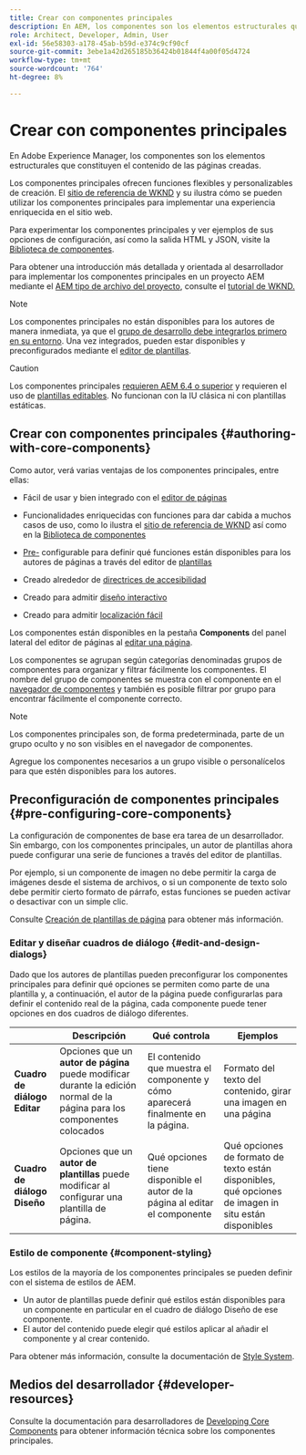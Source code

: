 ```yaml
---
title: Crear con componentes principales
description: En AEM, los componentes son los elementos estructurales que constituyen el contenido de las páginas creadas. Los componentes principales ofrecen funciones flexibles y personalizables de creación.
role: Architect, Developer, Admin, User
exl-id: 56e58303-a178-45ab-b59d-e374c9cf90cf
source-git-commit: 3ebe1a42d265185b36424b01844f4a00f05d4724
workflow-type: tm+mt
source-wordcount: '764'
ht-degree: 8%

---
```


# Crear con componentes principales

En Adobe Experience Manager, los componentes son los elementos estructurales que constituyen el contenido de las páginas creadas.

Los componentes principales ofrecen funciones flexibles y personalizables de creación. El [sitio de referencia de WKND](https://wknd.site) y su ilustra cómo se pueden utilizar los componentes principales para implementar una experiencia enriquecida en el sitio web.

Para experimentar los componentes principales y ver ejemplos de sus opciones de configuración, así como la salida HTML y JSON, visite la [Biblioteca de componentes](https://adobe.com/go/aem_cmp_library).

Para obtener una introducción más detallada y orientada al desarrollador para implementar los componentes principales en un proyecto AEM mediante el [AEM tipo de archivo del proyecto](/help/developing/archetype/overview.md), consulte el [tutorial de WKND.](https://docs.adobe.com/content/help/en/experience-manager-learn/getting-started-wknd-tutorial-develop/overview.html)

>[!NOTE]
>
>Los componentes principales no están disponibles para los autores de manera inmediata, ya que el [grupo de desarrollo debe integrarlos primero en su entorno](/help/get-started/using.md). Una vez integrados, pueden estar disponibles y preconfigurados mediante el [editor de plantillas](https://docs.adobe.com/content/help/en/experience-manager-cloud-service/sites/authoring/features/templates.html).

>[!CAUTION]
>
>Los componentes principales [requieren AEM 6.4 o superior](/help/versions.md) y requieren el uso de [plantillas editables](https://docs.adobe.com/content/help/en/experience-manager-cloud-service/sites/authoring/features/templates.html). No funcionan con la IU clásica ni con plantillas estáticas.

## Crear con componentes principales {#authoring-with-core-components}

Como autor, verá varias ventajas de los componentes principales, entre ellas:

* Fácil de usar y bien integrado con el [editor de páginas](https://docs.adobe.com/content/help/en/experience-manager-cloud-service/sites/authoring/fundamentals/editing-content.html)

* Funcionalidades enriquecidas con funciones para dar cabida a muchos casos de uso, como lo ilustra el [sitio de referencia de WKND](https://wknd.site) así como en la [Biblioteca de componentes](https://adobe.com/go/aem_cmp_library)

* [Pre-](#pre-configuring-core-components) configurable para definir qué funciones están disponibles para los autores de páginas a través del editor de  [plantillas](https://docs.adobe.com/content/help/en/experience-manager-cloud-service/sites/authoring/features/templates.html)

* Creado alrededor de [directrices de accesibilidad](https://docs.adobe.com/content/help/en/experience-manager-cloud-service/sites/authoring/fundamentals/accessible-content.html)

* Creado para admitir [diseño interactivo](https://docs.adobe.com/content/help/en/experience-manager-cloud-service/sites/authoring/features/responsive-layout.html)

* Creado para admitir [localización fácil](localization.md)

Los componentes están disponibles en la pestaña **Components** del panel lateral del editor de páginas al [editar una página](https://docs.adobe.com/content/help/en/experience-manager-cloud-service/sites/authoring/fundamentals/editing-content.html).

Los componentes se agrupan según categorías denominadas grupos de componentes para organizar y filtrar fácilmente los componentes. El nombre del grupo de componentes se muestra con el componente en el [navegador de componentes](https://docs.adobe.com/content/help/en/experience-manager-cloud-service/sites/authoring/fundamentals/editing-content.html) y también es posible filtrar por grupo para encontrar fácilmente el componente correcto.

>[!NOTE]
>
>Los componentes principales son, de forma predeterminada, parte de un grupo oculto y no son visibles en el navegador de componentes.
>
>Agregue los componentes necesarios a un grupo visible o personalícelos para que estén disponibles para los autores.

## Preconfiguración de componentes principales {#pre-configuring-core-components}

La configuración de componentes de base era tarea de un desarrollador. Sin embargo, con los componentes principales, un autor de plantillas ahora puede configurar una serie de funciones a través del editor de plantillas.

Por ejemplo, si un componente de imagen no debe permitir la carga de imágenes desde el sistema de archivos, o si un componente de texto solo debe permitir cierto formato de párrafo, estas funciones se pueden activar o desactivar con un simple clic.

Consulte [Creación de plantillas de página](https://docs.adobe.com/content/help/en/experience-manager-cloud-service/sites/authoring/features/templates.html) para obtener más información.

### Editar y diseñar cuadros de diálogo {#edit-and-design-dialogs}

Dado que los autores de plantillas pueden preconfigurar los componentes principales para definir qué opciones se permiten como parte de una plantilla y, a continuación, el autor de la página puede configurarlas para definir el contenido real de la página, cada componente puede tener opciones en dos cuadros de diálogo diferentes.

|  | Descripción | Qué controla | Ejemplos |
|--- |--- |--- |--- |
| **Cuadro de diálogo Editar** | Opciones que un **autor de página** puede modificar durante la edición normal de la página para los componentes colocados | El contenido que muestra el componente y cómo aparecerá finalmente en la página. | Formato del texto del contenido, girar una imagen en una página |
| **Cuadro de diálogo Diseño** | Opciones que un **autor de plantillas** puede modificar al configurar una plantilla de página. | Qué opciones tiene disponible el autor de la página al editar el componente | Qué opciones de formato de texto están disponibles, qué opciones de imagen in situ están disponibles |

### Estilo de componente {#component-styling}

Los estilos de la mayoría de los componentes principales se pueden definir con el sistema de estilos de AEM.

* Un autor de plantillas puede definir qué estilos están disponibles para un componente en particular en el cuadro de diálogo Diseño de ese componente.
* El autor del contenido puede elegir qué estilos aplicar al añadir el componente y al crear contenido.

Para obtener más información, consulte la documentación de [Style System](https://docs.adobe.com/content/help/en/experience-manager-cloud-service/sites/authoring/features/style-system.html).

## Medios del desarrollador {#developer-resources}

Consulte la documentación para desarrolladores de [Developing Core Components](/help/developing/overview.md) para obtener información técnica sobre los componentes principales.

